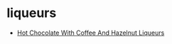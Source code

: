 # liqueurs

 * [Hot Chocolate With Coffee And Hazelnut Liqueurs](../../index/h/hot-chocolate-with-coffee-and-hazelnut-liqueurs-201224.json)
